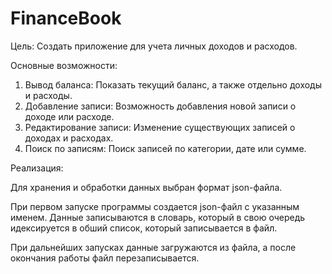 # FinanceBook
Цель: Создать приложение для учета личных доходов и расходов.

Основные возможности:
1. Вывод баланса: Показать текущий баланс, а также отдельно доходы и расходы.
2. Добавление записи: Возможность добавления новой записи о доходе или расходе.
3. Редактирование записи: Изменение существующих записей о доходах и расходах.
4. Поиск по записям: Поиск записей по категории, дате или сумме.

Реализация:

Для хранения и обработки данных выбран формат json-файла.

При первом запуске программы создается json-файл с указанным именем. Данные записываются в словарь, который в свою очередь идексируется в обший список, который записывается в файл.

При дальнейших запусках данные загружаются из файла, а после окончания работы файл перезаписывается.
